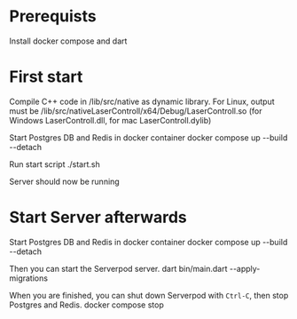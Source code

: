 # Prerequists

Install docker compose and dart


# First start

Compile C++ code in /lib/src/native as dynamic library. For Linux, output must be /lib/src/nativeLaserControll/x64/Debug/LaserControll.so (for Windows LaserControll.dll, for mac LaserControll.dylib)

Start Postgres DB and Redis in docker container 
    docker compose up --build --detach

Run start script
    ./start.sh

Server should now be running

# Start Server afterwards

Start Postgres DB and Redis in docker container 
    docker compose up --build --detach

Then you can start the Serverpod server.
    dart bin/main.dart --apply-migrations

When you are finished, you can shut down Serverpod with `Ctrl-C`, then stop Postgres and Redis.
    docker compose stop
